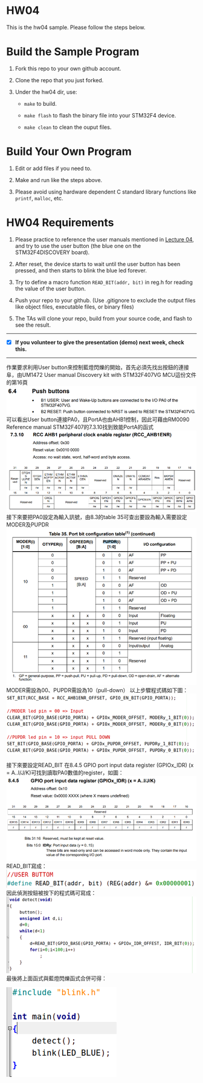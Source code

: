 HW04
===
This is the hw04 sample. Please follow the steps below.

# Build the Sample Program

1. Fork this repo to your own github account.

2. Clone the repo that you just forked.

3. Under the hw04 dir, use:

	* `make` to build.

	* `make flash` to flash the binary file into your STM32F4 device.

	* `make clean` to clean the ouput files.

# Build Your Own Program

1. Edit or add files if you need to.

2. Make and run like the steps above.

3. Please avoid using hardware dependent C standard library functions like `printf`, `malloc`, etc.

# HW04 Requirements

1. Please practice to reference the user manuals mentioned in [Lecture 04], and try to use the user button (the blue one on the STM32F4DISCOVERY board).

2. After reset, the device starts to wait until the user button has been pressed, and then starts to blink the blue led forever.

3. Try to define a macro function `READ_BIT(addr, bit)` in reg.h for reading the value of the user button.

4. Push your repo to your github. (Use .gitignore to exclude the output files like object files, executable files, or binary files)

5. The TAs will clone your repo, build from your source code, and flash to see the result.

[Lecture 04]: http://www.nc.es.ncku.edu.tw/course/embedded/04/

--------------------

- [x] **If you volunteer to give the presentation (demo) next week, check this.**

--------------------

作業要求利用User button來控制藍燈閃爍的開始，首先必須先找出按鈕的連接阜，由UM1472 User manual Discovery kit with STM32F407VG MCU這份文件的第16頁
![image](https://github.com/Carl5901/ESEmbedded_HW04/blob/master/image/PA0.png)
可以看出User button連接PA0，且PortA也由AHB1控制，因此可藉由RM0090 Reference manual STM32F407的7.3.10找到致能PortA的函式
![image](https://github.com/Carl5901/ESEmbedded_HW04/blob/master/image/7_3_10.png)
接下來要把PA0設定為輸入訊號，由8.3的table 35可查出要設為輸入需要設定MODER及PUPDR
![image](https://github.com/Carl5901/ESEmbedded_HW04/blob/master/image/t35.png)
MODER需設為00、PUPDR需設為10（pull-down）
以上步驟程式碼如下圖：
![image](https://github.com/Carl5901/ESEmbedded_HW04/blob/master/image/step1.png)

接下來要設定READ_BIT
在8.4.5 GPIO port input data register (GPIOx_IDR) (x = A..I/J/K)可找到讀取PA0數值的register，如圖：
![image](https://github.com/Carl5901/ESEmbedded_HW04/blob/master/image/8_4_5.png)
READ_BIT寫成：
![image](https://github.com/Carl5901/ESEmbedded_HW04/blob/master/image/read_bit.png)
因此偵測按鈕被按下的程式碼可寫成：
![image](https://github.com/Carl5901/ESEmbedded_HW04/blob/master/image/detect.png)
最後將上面函式與藍燈閃爍函式合併可得：

![image](https://github.com/Carl5901/ESEmbedded_HW04/blob/master/image/all.png)

